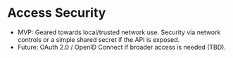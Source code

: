 # Access Security

- MVP: Geared towards local/trusted network use. Security via network controls or a simple shared secret if the API is exposed.
- Future: OAuth 2.0 / OpenID Connect if broader access is needed (TBD).
